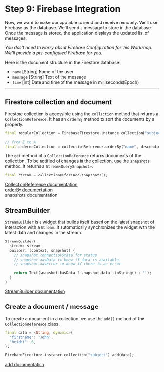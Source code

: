 # Step 9: Firebase Integration

Now, we want to make our app able to send and receive remotely. We'll use Firebase as the database. We'll send a message to store in the database. Once the message is stored, the application displays the updated list of messages.

*You don't need to worry about Firebase Configuration for this Workshop. We'll provide a pre-configured Firebase for you.*

Here is the document structure in the Firestore database:

- `name` [String] Name of the user
- `message` [String] Text of the message
- `time` [int] Date and time of the message in milliseconds(Epoch)

---

## Firestore collection and document

Firestore collection is accessible using the `collection` method that returns a `CollectionReference`. It has an `orderBy` method to sort the documents by a property.

```dart
final regularCollection = FirebaseFirestore.instance.collection("subject");

// from Z to A
final orderedCollection = collectionReference.orderBy("name", descending: true);
```

The `get` method of a `CollectionReference` returns documents of the collection. To be notified of changes in the collection, use the `snapshots` method. It returns a `Stream<QuerySnapshot>`.

```dart
final stream = collectionReference.snapshots();
```

[CollectionReference documentation](https://pub.dev/documentation/cloud_firestore/latest/cloud_firestore/CollectionReference-class.html)  
[orderBy documentation](https://pub.dev/documentation/cloud_firestore/latest/cloud_firestore/Query/orderBy.html)  
[snapshots documentation](https://pub.dev/documentation/cloud_firestore/latest/cloud_firestore/Query/snapshots.html)

## StreamBuilder

`StreamBuilder` is a widget that builds itself based on the latest snapshot of interaction with a `Stream`. It automatically synchronizes the widget with the latest data and changes in the stream.

```dart
StreamBuilder(
  stream: stream,
  builder: (context, snapshot) {
    // snapshot.connectionState for status
    // snapshot.hasData to know if data is available
    // snapshot.hasError to know if there is an error

    return Text(snapshot.hasData ? snapshot.data!.toString() : '');
  }
)
```

[StreamBuilder documentation](https://pub.dev/documentation/flutter/widgets/StreamBuilder-class.html)

## Create a document / message

To create a document in a collection, we use the `add()` method of the `CollectionReference` class.

```dart
final data = <String, dynamic>{
  "firstname": 'John',
  "height": 6,
};

FirebaseFirestore.instance.collection("subject").add(data);
```

[add documentation](https://pub.dev/documentation/cloud_firestore/latest/cloud_firestore/CollectionReference/add.html)
